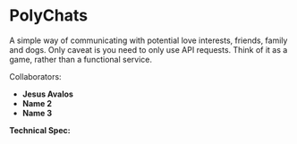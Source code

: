 # PolyChats

A simple way of communicating with potential love interests, friends, family and dogs. Only caveat is you need to only use API requests. Think of it as a game, rather than a functional service.

Collaborators:<br/>
- **Jesus Avalos**
- **Name 2**
- **Name 3**

**Technical Spec:**
